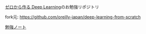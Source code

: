 [ゼロから作る Deep Learning](http://www.oreilly.co.jp/books/9784873117584/)のお勉強リポジトリ

fork元: https://github.com/oreilly-japan/deep-learning-from-scratch

[勉強ノート](mynote)
